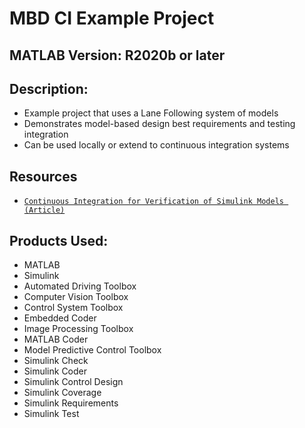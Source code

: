 # MBD CI Example Project

## MATLAB Version: R2020b or later

## Description:
- Example project that uses a Lane Following system of models
- Demonstrates model-based design best requirements and testing integration
- Can be used locally or extend to continuous integration systems

## Resources
- [`Continuous Integration for Verification of Simulink Models (Article)`](https://www.mathworks.com/company/newsletters/articles/continuous-integration-for-verification-of-simulink-models.html)

## Products Used:  
- MATLAB
- Simulink
- Automated Driving Toolbox
- Computer Vision Toolbox
- Control System Toolbox
- Embedded Coder
- Image Processing Toolbox
- MATLAB Coder
- Model Predictive Control Toolbox
- Simulink Check
- Simulink Coder
- Simulink Control Design
- Simulink Coverage
- Simulink Requirements
- Simulink Test
